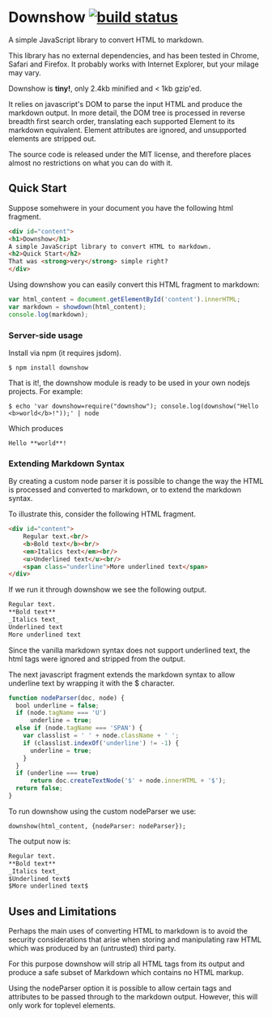 # Downshow [![build status](https://secure.travis-ci.org/acornejo/downshow.png)](http://travis-ci.org/acornejo/downshow)

A simple JavaScript library to convert HTML to markdown.

This library has no external dependencies, and has been tested 
in Chrome, Safari and Firefox. It probably works with Internet Explorer,
but your milage may vary.

Downshow is **tiny!**, only 2.4kb minified and &lt; 1kb gzip'ed.

It relies on javascript's DOM to parse the input HTML and produce the markdown
output.  In more detail, the DOM tree is processed in reverse breadth
first search order, translating each supported Element to its markdown
equivalent. Element attributes are ignored, and unsupported elements are
stripped out.

The source code is released under the MIT license, and therefore places
almost no restrictions on what you can do with it.

## Quick Start

Suppose somehwere in your document you have the following html fragment.

``` html
<div id="content">
<h1>Downshow</h1>
A simple JavaScript library to convert HTML to markdown.
<h2>Quick Start</h2>
That was <strong>very</strong> simple right?
</div>
```

Using downshow you can easily convert this HTML fragment to markdown:

```js
var html_content = document.getElementById('content').innerHTML;
var markdown = showdown(html_content);
console.log(markdown);
```

### Server-side usage

Install via npm (it requires jsdom).

    $ npm install downshow

That is it!, the downshow module is ready to be used in your own nodejs
projects. For example:

    $ echo 'var downshow=require("downshow"); console.log(downshow("Hello <b>world</b>!"));' | node

Which produces

`Hello **world**!`

### Extending Markdown Syntax

By creating a custom node parser it is possible to change the way the
HTML is processed and converted to markdown, or to extend the markdown
syntax.

To illustrate this, consider the following HTML fragment.

```html
<div id="content">
    Regular text.<br/>
    <b>Bold text</b><br/>
    <em>Italics text</em><br/>
    <u>Underlined text</u><br/>
    <span class="underline">More underlined text</span>
</div>
```

If we run it through downshow we see the following output.

```md
Regular text.
**Bold text**
_Italics text_
Underlined text
More underlined text
```

Since the vanilla markdown syntax does not support underlined text, the
html tags were ignored and stripped from the output.

The next javascript fragment extends the markdown syntax to allow
underline text by wrapping it with the $ character.


```js
function nodeParser(doc, node) {
  bool underline = false;
  if (node.tagName === 'U')
      underline = true;
  else if (node.tagName === 'SPAN') {
    var classlist = ' ' + node.className + ' ';
    if (classlist.indexOf('underline') != -1) {
      underline = true;
    }
  }
  if (underline === true)
      return doc.createTextNode('$' + node.innerHTML + '$');
  return false;
}
```

To run downshow using the custom nodeParser we use:

    downshow(html_content, {nodeParser: nodeParser});

The output now is:

```md
Regular text.
**Bold text**
_Italics text_
$Underlined text$
$More underlined text$
```

## Uses and Limitations

Perhaps the main uses of converting HTML to markdown is to avoid the
security considerations that arise when storing and manipulating raw
HTML which was produced by an (untrusted) third party.

For this purpose downshow will strip all HTML tags from its output and
produce a safe subset of Markdown which contains no HTML markup. 

Using the nodeParser option it is possible to allow certain tags and
attributes to be passed through to the markdown output. However, this
will only work for toplevel elements.
